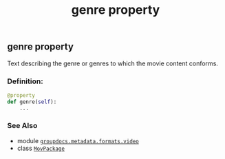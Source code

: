 ﻿---
title: genre property
second_title: GroupDocs.Metadata for Python via .NET API References
description: 
type: docs
url: /python-net/groupdocs.metadata.formats.video/movpackage/genre/
is_root: false
weight: 210
---

## genre property


Text describing the genre or genres to which the movie content conforms.
### Definition:
```python
@property
def genre(self):
    ...
```

### See Also
* module [`groupdocs.metadata.formats.video`](../../)
* class [`MovPackage`](/metadata/python-net/groupdocs.metadata.formats.video/movpackage)

